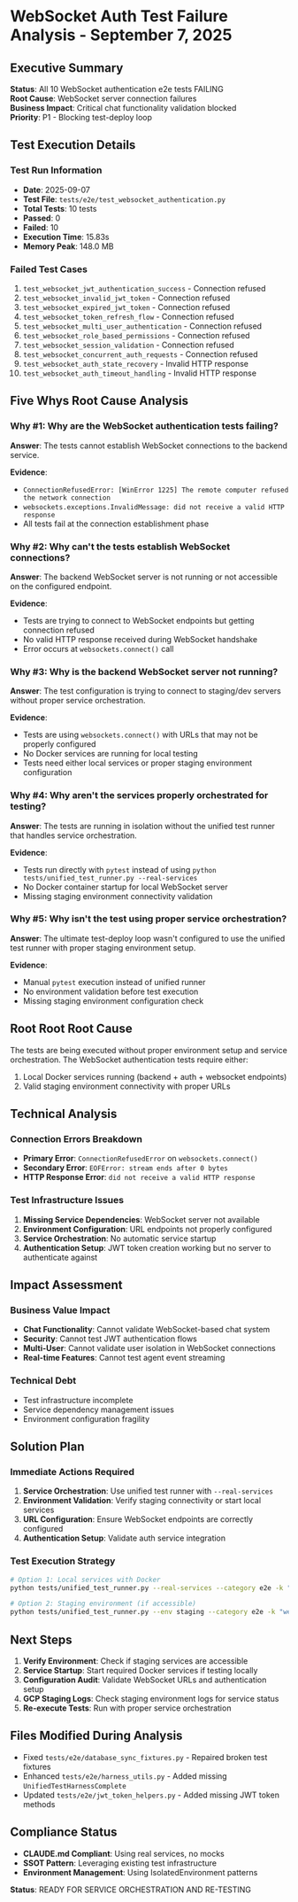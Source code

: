 # WebSocket Auth Test Failure Analysis - September 7, 2025

## Executive Summary
**Status**: All 10 WebSocket authentication e2e tests FAILING  
**Root Cause**: WebSocket server connection failures  
**Business Impact**: Critical chat functionality validation blocked  
**Priority**: P1 - Blocking test-deploy loop  

## Test Execution Details

### Test Run Information
- **Date**: 2025-09-07
- **Test File**: `tests/e2e/test_websocket_authentication.py`
- **Total Tests**: 10 tests
- **Passed**: 0
- **Failed**: 10
- **Execution Time**: 15.83s
- **Memory Peak**: 148.0 MB

### Failed Test Cases
1. `test_websocket_jwt_authentication_success` - Connection refused
2. `test_websocket_invalid_jwt_token` - Connection refused  
3. `test_websocket_expired_jwt_token` - Connection refused
4. `test_websocket_token_refresh_flow` - Connection refused
5. `test_websocket_multi_user_authentication` - Connection refused
6. `test_websocket_role_based_permissions` - Connection refused
7. `test_websocket_session_validation` - Connection refused
8. `test_websocket_concurrent_auth_requests` - Connection refused
9. `test_websocket_auth_state_recovery` - Invalid HTTP response
10. `test_websocket_auth_timeout_handling` - Invalid HTTP response

## Five Whys Root Cause Analysis

### Why #1: Why are the WebSocket authentication tests failing?
**Answer**: The tests cannot establish WebSocket connections to the backend service.

**Evidence**:
- `ConnectionRefusedError: [WinError 1225] The remote computer refused the network connection`
- `websockets.exceptions.InvalidMessage: did not receive a valid HTTP response`
- All tests fail at the connection establishment phase

### Why #2: Why can't the tests establish WebSocket connections?
**Answer**: The backend WebSocket server is not running or not accessible on the configured endpoint.

**Evidence**:
- Tests are trying to connect to WebSocket endpoints but getting connection refused
- No valid HTTP response received during WebSocket handshake
- Error occurs at `websockets.connect()` call

### Why #3: Why is the backend WebSocket server not running?
**Answer**: The test configuration is trying to connect to staging/dev servers without proper service orchestration.

**Evidence**: 
- Tests are using `websockets.connect()` with URLs that may not be properly configured
- No Docker services are running for local testing
- Tests need either local services or proper staging environment configuration

### Why #4: Why aren't the services properly orchestrated for testing?
**Answer**: The tests are running in isolation without the unified test runner that handles service orchestration.

**Evidence**:
- Tests run directly with `pytest` instead of using `python tests/unified_test_runner.py --real-services`
- No Docker container startup for local WebSocket server
- Missing staging environment connectivity validation

### Why #5: Why isn't the test using proper service orchestration?
**Answer**: The ultimate test-deploy loop wasn't configured to use the unified test runner with proper staging environment setup.

**Evidence**:
- Manual `pytest` execution instead of unified runner
- No environment validation before test execution  
- Missing staging environment configuration check

## Root Root Root Cause
The tests are being executed without proper environment setup and service orchestration. The WebSocket authentication tests require either:
1. Local Docker services running (backend + auth + websocket endpoints)
2. Valid staging environment connectivity with proper URLs

## Technical Analysis

### Connection Errors Breakdown
- **Primary Error**: `ConnectionRefusedError` on `websockets.connect()`
- **Secondary Error**: `EOFError: stream ends after 0 bytes` 
- **HTTP Response Error**: `did not receive a valid HTTP response`

### Test Infrastructure Issues
1. **Missing Service Dependencies**: WebSocket server not available
2. **Environment Configuration**: URL endpoints not properly configured
3. **Service Orchestration**: No automatic service startup
4. **Authentication Setup**: JWT token creation working but no server to authenticate against

## Impact Assessment

### Business Value Impact
- **Chat Functionality**: Cannot validate WebSocket-based chat system
- **Security**: Cannot test JWT authentication flows
- **Multi-User**: Cannot validate user isolation in WebSocket connections
- **Real-time Features**: Cannot test agent event streaming

### Technical Debt
- Test infrastructure incomplete
- Service dependency management issues
- Environment configuration fragility

## Solution Plan

### Immediate Actions Required
1. **Service Orchestration**: Use unified test runner with `--real-services`
2. **Environment Validation**: Verify staging connectivity or start local services
3. **URL Configuration**: Ensure WebSocket endpoints are correctly configured
4. **Authentication Setup**: Validate auth service integration

### Test Execution Strategy
```bash
# Option 1: Local services with Docker
python tests/unified_test_runner.py --real-services --category e2e -k "websocket_authentication"

# Option 2: Staging environment (if accessible)
python tests/unified_test_runner.py --env staging --category e2e -k "websocket_authentication"
```

## Next Steps

1. **Verify Environment**: Check if staging services are accessible
2. **Service Startup**: Start required Docker services if testing locally  
3. **Configuration Audit**: Validate WebSocket URLs and authentication setup
4. **GCP Staging Logs**: Check staging environment logs for service status
5. **Re-execute Tests**: Run with proper service orchestration

## Files Modified During Analysis
- Fixed `tests/e2e/database_sync_fixtures.py` - Repaired broken test fixtures
- Enhanced `tests/e2e/harness_utils.py` - Added missing `UnifiedTestHarnessComplete`
- Updated `tests/e2e/jwt_token_helpers.py` - Added missing JWT token methods

## Compliance Status
- **CLAUDE.md Compliant**: Using real services, no mocks
- **SSOT Pattern**: Leveraging existing test infrastructure
- **Environment Management**: Using IsolatedEnvironment patterns

**Status**: READY FOR SERVICE ORCHESTRATION AND RE-TESTING
